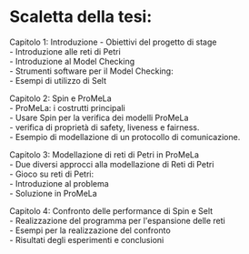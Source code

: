 # Scaletta della tesi:

Capitolo 1: Introduzione
	- Obiettivi del progetto di stage  
	- Introduzione alle reti di Petri  
	- Introduzione al Model Checking   
	- Strumenti software per il Model Checking:  
		- Esempi di utilizzo di Selt  

Capitolo 2: Spin e ProMeLa   
	- ProMeLa: i costrutti principali  
	- Usare Spin per la verifica dei modelli ProMeLa  
		- verifica di proprietà di safety, liveness e fairness.  
	- Esempio di modellazione di un protocollo di comunicazione.  

Capitolo 3: Modellazione di reti di Petri in ProMeLa  
	- Due diversi approcci alla modellazione di Reti di Petri  
	- Gioco su reti di Petri:  
		- Introduzione al problema  
		- Soluzione in ProMeLa  

Capitolo 4: Confronto delle performance di Spin e Selt  
	- Realizzazione del programma per l'espansione delle reti  
	- Esempi per la realizzazione del confronto  
	- Risultati degli esperimenti e conclusioni  
